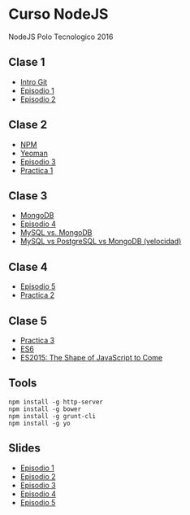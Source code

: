 # Curso NodeJS
NodeJS Polo Tecnologico 2016

## Clase 1

- [Intro Git](http://cortezcristian.com/curso-node-js/material/slides/episodio1.html#/3)
- [Episodio 1](http://cortezcristian.com/curso-node-js/material/slides/episodio1.html#/)
- [Episodio 2](http://cortezcristian.com/curso-node-js/material/slides/episodio2.html#/)

## Clase 2

- [NPM](http://cortezcristian.com/curso-node-js/material/slides/episodio2.html#/6)
- [Yeoman](http://cortezcristian.com/talks/nodejs-goodies/#/13)
- [Episodio 3](http://cortezcristian.com/curso-node-js/material/slides/episodio3.html#/)
- [Practica 1](https://github.com/cortezcristian/express4crud)

## Clase 3
- [MongoDB](http://cortezcristian.com/curso-node-js/material/slides/episodio1.html#/5)
- [Episodio 4](http://cortezcristian.com/curso-node-js/material/slides/episodio4.html#/)
- [MySQL vs. MongoDB](http://vschart.com/compare/mysql/vs/mongodb)
- [MySQL vs PostgreSQL vs MongoDB (velocidad)](http://macool.me/mysql-vs-postgresql-vs-mongodb-velocidad/04)

## Clase 4
- [Episodio 5](http://cortezcristian.com/curso-node-js/material/slides/episodio5.html#/)
- [Practica 2](https://github.com/cortezcristian/express4passport-local)

## Clase 5
- [Practica 3](https://github.com/cortezcristian/express4socketio)
- [ES6](https://github.com/lukehoban/es6features#enhanced-object-literals)
- [ES2015: The Shape of JavaScript to Come](https://www.codeschool.com/courses/es2015-the-shape-of-javascript-to-come)

## Tools

```
npm install -g http-server
npm install -g bower
npm install -g grunt-cli
npm install -g yo
```

## Slides

- [Episodio 1](http://cortezcristian.com/curso-node-js/material/slides/episodio1.html#/)
- [Episodio 2](http://cortezcristian.com/curso-node-js/material/slides/episodio2.html#/)
- [Episodio 3](http://cortezcristian.com/curso-node-js/material/slides/episodio3.html#/)
- [Episodio 4](http://cortezcristian.com/curso-node-js/material/slides/episodio4.html#/)
- [Episodio 5](http://cortezcristian.com/curso-node-js/material/slides/episodio5.html#/)
